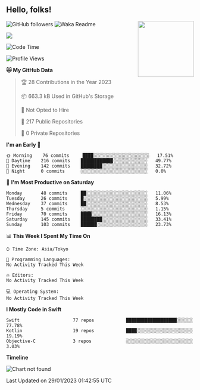 ## Hello, folks! 

<p>
<img align="right" src="https://media.giphy.com/media/26ufdb3cYKwbRtYVW/giphy.gif" style="max-width:100%;" height="150px">
 
![GitHub followers](https://img.shields.io/github/followers/YamamotoDesu?label=Follow&style=social)
![Waka Readme](https://github.com/YamamotoDesu/YamamotoDesu/workflows/Waka%20Readme/badge.svg)

![](https://github-profile-summary-cards.vercel.app/api/cards/profile-details?username=YamamotoDesu&theme=vue)

<!--START_SECTION:waka-->
![Code Time](http://img.shields.io/badge/Code%20Time-207%20hrs%2025%20mins-blue)

![Profile Views](http://img.shields.io/badge/Profile%20Views-1-blue)

**🐱 My GitHub Data** 

> 🏆 28 Contributions in the Year 2023
 > 
> 📦 663.3 kB Used in GitHub's Storage 
 > 
> 🚫 Not Opted to Hire
 > 
> 📜 217 Public Repositories 
 > 
> 🔑 0 Private Repositories  
 > 
**I'm an Early 🐤** 

```text
🌞 Morning    76 commits     ████░░░░░░░░░░░░░░░░░░░░░   17.51% 
🌆 Daytime    216 commits    ████████████░░░░░░░░░░░░░   49.77% 
🌃 Evening    142 commits    ████████░░░░░░░░░░░░░░░░░   32.72% 
🌙 Night      0 commits      ░░░░░░░░░░░░░░░░░░░░░░░░░   0.0%

```
📅 **I'm Most Productive on Saturday** 

```text
Monday       48 commits     ██░░░░░░░░░░░░░░░░░░░░░░░   11.06% 
Tuesday      26 commits     █░░░░░░░░░░░░░░░░░░░░░░░░   5.99% 
Wednesday    37 commits     ██░░░░░░░░░░░░░░░░░░░░░░░   8.53% 
Thursday     5 commits      ░░░░░░░░░░░░░░░░░░░░░░░░░   1.15% 
Friday       70 commits     ████░░░░░░░░░░░░░░░░░░░░░   16.13% 
Saturday     145 commits    ████████░░░░░░░░░░░░░░░░░   33.41% 
Sunday       103 commits    ██████░░░░░░░░░░░░░░░░░░░   23.73%

```


📊 **This Week I Spent My Time On** 

```text
⌚︎ Time Zone: Asia/Tokyo

💬 Programming Languages: 
No Activity Tracked This Week

🔥 Editors: 
No Activity Tracked This Week

💻 Operating System: 
No Activity Tracked This Week

```

**I Mostly Code in Swift** 

```text
Swift                    77 repos            ███████████████████░░░░░░   77.78% 
Kotlin                   19 repos            ████░░░░░░░░░░░░░░░░░░░░░   19.19% 
Objective-C              3 repos             ░░░░░░░░░░░░░░░░░░░░░░░░░   3.03%

```


**Timeline**

![Chart not found](https://raw.githubusercontent.com/YamamotoDesu/YamamotoDesu/main/charts/bar_graph.png) 


 Last Updated on 29/01/2023 01:42:55 UTC
<!--END_SECTION:waka-->


